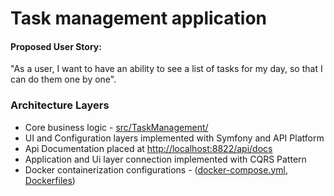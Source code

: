 # Task management application

#### Proposed User Story:
"As a user, I want to have an ability to see a list of tasks for my day, so that I can do them one by one".

### Architecture Layers

- Core business logic - [src/TaskManagement/](https://github.com/mamikon/todo-app/tree/main/src/TaskManagement)
- UI and Configuration layers implemented with Symfony and API Platform
- Api Documentation placed at [http://localhost:8822/api/docs](http://localhost:8822/api/docs)
- Application and Ui layer connection implemented with CQRS Pattern
- Docker containerization configurations -
  ([docker-compose.yml](https://github.com/mamikon/todo-app/blob/main/docker-compose.yml),
  [Dockerfiles](https://github.com/mamikon/todo-app/tree/main/docker))